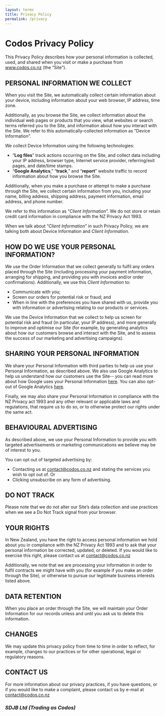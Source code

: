 ```yaml
---
layout: terms
title: Privacy Policy
permalink: /privacy
---
```


# Codos Privacy Policy

This Privacy Policy describes how your personal information is collected, used, and shared when you visit or make a purchase from www.codos.co.nz (the “Site”).

## PERSONAL INFORMATION WE COLLECT

When you visit the Site, we automatically collect certain information about your device, including information about your web browser, IP address, time zone. 

Additionally, as you browse the Site, we collect information about the individual web pages or products that you view, what websites or search terms referred you to the Site, and information about how you interact with the Site. We refer to this automatically-collected information as “Device Information”.

We collect Device Information using the following technologies:

- “**Log files**” track actions occurring on the Site, and collect data including your IP address, browser type, Internet service provider, referring/exit pages, and date/time stamps.
- “**Google Analytics**,” “**track**,” and “**report**” website traffic to record information about how you browse the Site.

Additionally, when you make a purchase or attempt to make a purchase through the Site, we collect certain information from you, including your name, billing address, shipping address, payment information, email address, and phone number. 

We refer to this information as “*Client Information*”. We do not store or retain credit card information in compliance with the NZ Privacy Act 1993.

When we talk about “*Client Information*” in such Privacy Policy, we are talking both about Device Information and *Client Information*.

## HOW DO WE USE YOUR PERSONAL INFORMATION?

We use the Order Information that we collect generally to fulfil any orders placed through the Site (including processing your payment information, arranging for shipping, and providing you with invoices and/or order confirmations). Additionally, we use this *Client Information* to:
* Communicate with you;
* Screen our orders for potential risk or fraud; and
* When in line with the preferences you have shared with us, provide you with information or advertising relating to our products or services.

We use the Device Information that we collect to help us screen for potential risk and fraud (in particular, your IP address), and more generally to improve and optimise our Site (for example, by generating analytics about how our customers browse and interact with the Site, and to assess the success of our marketing and advertising campaigns).
 
## SHARING YOUR PERSONAL INFORMATION

We share your Personal Information with third parties to help us use your Personal Information, as described above. We also use Google Analytics to help us understand how our customers use the Site-- you can read more about how Google uses your Personal Information [here](https://www.google.com/intl/en/policies/privacy/). You can also opt-out of Google Analytics [here](https://tools.google.com/dlpage/gaoptout).

Finally, we may also share your Personal Information in compliance with the NZ Privacy act 1993 and any other relevant or applicable laws and regulations, that require us to do so, or to otherwise protect our rights under the same act.

## BEHAVIOURAL ADVERTISING

As described above, we use your Personal Information to provide you with targeted advertisements or marketing communications we believe may be of interest to you.

You can opt out of targeted advertising by:
* Contacting us at contact@codos.co.nz and stating the services you wish to opt out of. Or
* Clicking unsubscribe on any form of advertising.

## DO NOT TRACK

Please note that we do not alter our Site’s data collection and use practices when we see a Do Not Track signal from your browser.

## YOUR RIGHTS

In New Zealand, you have the right to access personal information we hold about you in compliance with the NZ Privacy Act 1993 and to ask that your personal information be corrected, updated, or deleted. If you would like to exercise this right, please contact us at contact@codos.co.nz

Additionally, we note that we are processing your information in order to fulfil contracts we might have with you (for example if you make an order through the Site), or otherwise to pursue our legitimate business interests listed above.

## DATA RETENTION

When you place an order through the Site, we will maintain your Order Information for our records unless and until you ask us to delete this information.
 
## CHANGES

We may update this privacy policy from time to time in order to reflect, for example, changes to our practices or for other operational, legal or regulatory reasons.

## CONTACT US

For more information about our privacy practices, if you have questions, or if you would like to make a complaint, please contact us by e-mail at contact@codos.co.nz


### *SDJB Ltd (Trading as Codos)*